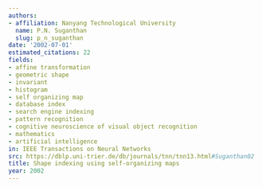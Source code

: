```yaml
---
authors:
- affiliation: Nanyang Technological University
  name: P.N. Suganthan
  slug: p_n_suganthan
date: '2002-07-01'
estimated_citations: 22
fields:
- affine transformation
- geometric shape
- invariant
- histogram
- self organizing map
- database index
- search engine indexing
- pattern recognition
- cognitive neuroscience of visual object recognition
- mathematics
- artificial intelligence
in: IEEE Transactions on Neural Networks
src: https://dblp.uni-trier.de/db/journals/tnn/tnn13.html#Suganthan02
title: Shape indexing using self-organizing maps
year: 2002
---
```

